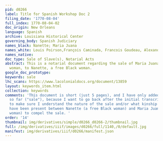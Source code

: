 ```yaml
---
pid: d0266
label: Title for Spanish Workshop Doc 2
filing_date: '1770-08-04'
full_index: 1770-08-04-02
doc_origin: New Orleans
language: Spanish
archive: Louisiana Historical Center
governing_body: Spanish Judiciary
names_black: Nanette; Maria Juana
names_white: Louis Poirson,François Caminada, Francois Goudeau, Alexandre de Latil
names_native:
doc_type: Sale of Slave(s), Notarial Acts
abstract: This is a notarial document regarding the sale of Maria Juana, an enslaved
  woman, to Nanette, a free Black woman.
google_doc_prototype:
keywords: sale
lhc_scans: https://www.lacolonialdocs.org/document/13859
layout: keywords_item.html
collection: keywords
comments: 'This document is short (just 5 pages), and I have only added one keyword
  so far ("sale"), because I want to go back after the initial transcription is done
  to make sure I understand the nature of the sale and/or what kinship ties might
  have been present between Nanette (a free Black woman) and Maria Juana (an enslaved
  woman) to compel the sale. '
order: '14'
thumbnail: img/derivatives/simple/d0266_d0266-2/thumbnail.jpg
full: /img/derivatives/iiif/images/d0266/full/1140,/0/default.jpg
manifest: img/derivatives/iiif/d0266/manifest.json
---
```

